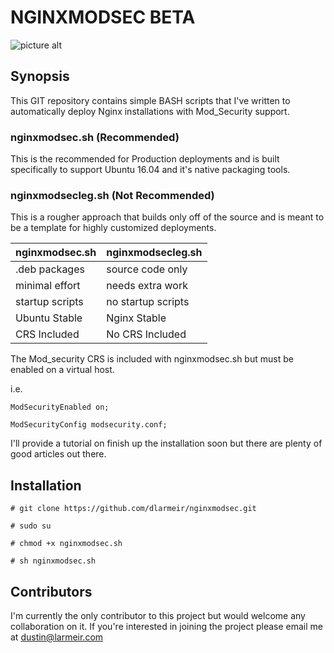 # NGINXMODSEC BETA
![picture alt](https://www.larmeir.com/wp-content/uploads/2016/08/logo3sm.png
 "")

## Synopsis

This GIT repository contains simple BASH scripts that I've written to automatically deploy Nginx installations with Mod_Security support.

### nginxmodsec.sh (Recommended)
This is the recommended for Production deployments and is built specifically to support Ubuntu 16.04 and it's native packaging tools.

### nginxmodsecleg.sh (Not Recommended)
This is a rougher approach that builds only off of the source and is meant to be a template for highly customized deployments.

nginxmodsec.sh  | nginxmodsecleg.sh
----------------|-------------------
.deb packages   | source code only
minimal effort  | needs extra work
startup scripts | no startup scripts
Ubuntu Stable   | Nginx Stable
CRS Included	| No CRS Included

The Mod_security CRS is included with nginxmodsec.sh but must be enabled on a virtual host. 

i.e.

 ``ModSecurityEnabled on;``

 ``ModSecurityConfig modsecurity.conf;``

I'll provide a tutorial on finish up the installation soon but there are plenty of good articles out there.

## Installation 

``# git clone https://github.com/dlarmeir/nginxmodsec.git``
  
``# sudo su``
  
``# chmod +x nginxmodsec.sh``
  
``# sh nginxmodsec.sh``

## Contributors

I'm currently the only contributor to this project but would welcome any collaboration on it. If you're interested in joining the project please email me at dustin@larmeir.com

